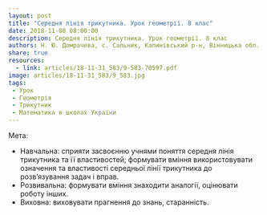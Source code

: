 ```yaml
---
layout: post
title: "Середня лінія трикутника. Урок геометрії. 8 клас"
date: 2018-11-08 08:00:00
description: Середня лінія трикутника. Урок геометрії. 8 клас
authors: Н. Ю. Домрачева, с. Сальник, Калинівський р-н, Вінницька обл.
share: true
resources:
  - link: articles/18-11-31_583/9-583-70597.pdf
image: articles/18-11-31_583/9_583.jpg
tags:
 - Урок
 - Геометрія
 - Трикутник
 - Математика в школах України
---
```


Мета:

 * Навчальна: сприяти засвоєнню учнями поняття середня лінія трикутника та її властивостей; формувати вміння використовувати означення та властивості середньої лінії трикутника до розв’язування задач і вправ.
 * Розвивальна: формувати вміння знаходити аналогії, оцінювати роботу інших.
 * Виховна: виховувати прагнення до знань, старанність.
